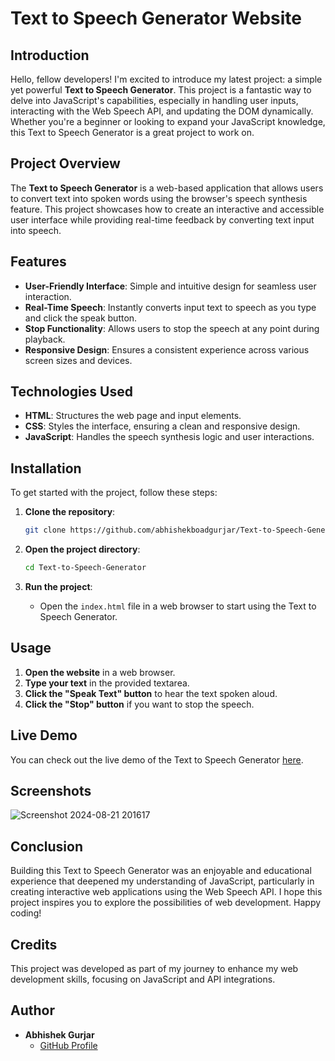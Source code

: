 # Text to Speech Generator Website

## Introduction

Hello, fellow developers! I'm excited to introduce my latest project: a simple yet powerful **Text to Speech Generator**. This project is a fantastic way to delve into JavaScript's capabilities, especially in handling user inputs, interacting with the Web Speech API, and updating the DOM dynamically. Whether you're a beginner or looking to expand your JavaScript knowledge, this Text to Speech Generator is a great project to work on.

## Project Overview

The **Text to Speech Generator** is a web-based application that allows users to convert text into spoken words using the browser's speech synthesis feature. This project showcases how to create an interactive and accessible user interface while providing real-time feedback by converting text input into speech.

## Features

- **User-Friendly Interface**: Simple and intuitive design for seamless user interaction.
- **Real-Time Speech**: Instantly converts input text to speech as you type and click the speak button.
- **Stop Functionality**: Allows users to stop the speech at any point during playback.
- **Responsive Design**: Ensures a consistent experience across various screen sizes and devices.

## Technologies Used

- **HTML**: Structures the web page and input elements.
- **CSS**: Styles the interface, ensuring a clean and responsive design.
- **JavaScript**: Handles the speech synthesis logic and user interactions.

## Installation

To get started with the project, follow these steps:

1. **Clone the repository**:
    ```bash
    git clone https://github.com/abhishekboadgurjar/Text-to-Speech-Generator.git
    ```

2. **Open the project directory**:
    ```bash
    cd Text-to-Speech-Generator
    ```

3. **Run the project**:
    - Open the `index.html` file in a web browser to start using the Text to Speech Generator.

## Usage

1. **Open the website** in a web browser.
2. **Type your text** in the provided textarea.
3. **Click the "Speak Text" button** to hear the text spoken aloud.
4. **Click the "Stop" button** if you want to stop the speech.


## Live Demo

You can check out the live demo of the Text to Speech Generator [here](https://abhishekboadgurjar.github.io/Text-to-Speech-Generator/).
## Screenshots
![Screenshot 2024-08-21 201617](https://github.com/user-attachments/assets/9060ffd6-deb7-473f-b599-7d02258147fc)


## Conclusion

Building this Text to Speech Generator was an enjoyable and educational experience that deepened my understanding of JavaScript, particularly in creating interactive web applications using the Web Speech API. I hope this project inspires you to explore the possibilities of web development. Happy coding!

## Credits

This project was developed as part of my journey to enhance my web development skills, focusing on JavaScript and API integrations.

## Author

- **Abhishek Gurjar**
  - [GitHub Profile](https://github.com/abhishekboadgurjar)

